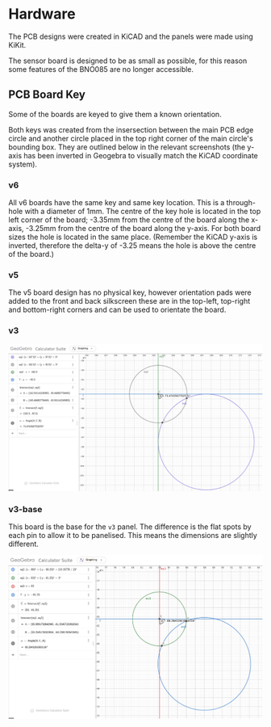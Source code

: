 # Hardware

The PCB designs were created in KiCAD and the panels were made using KiKit.

The sensor board is designed to be as small as possible, for this reason some features of the BNO085 are no longer accessible.

## PCB Board Key

Some of the boards are keyed to give them a known orientation. 

Both keys was created from the insersection between the main PCB edge circle and another circle placed in the top right corner of the main circle's bounding box. They are outlined below in the relevant screenshots (the y-axis has been inverted in Geogebra to visually match the KiCAD coordinate system).

### v6

All v6 boards have the same key and same key location. This is a through-hole with a diameter of 1mm. The centre of the key hole is located in the top left corner of the board; -3.35mm from the centre of the board along the x-axis, -3.25mm from the centre of the board along the y-axis. For both board sizes the hole is located in the same place. (Remember the KiCAD y-axis is inverted, therefore the delta-y of -3.25 means the hole is above the centre of the board.) 

### v5

The v5 board design has no physical key, however orientation pads were added to the front and back silkscreen these are in the top-left, top-right and bottom-right corners and can be used to orientate the board.

### v3

![image](key-v3.png)

### v3-base

This board is the base for the `v3` panel. The difference is the flat spots by each pin to allow it to be panelised. This means the dimensions are slightly different.

![image](key-v3-base.png)

